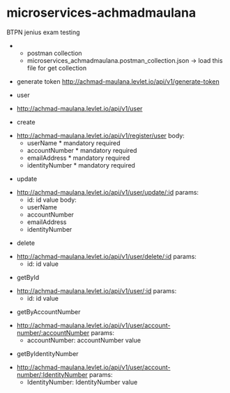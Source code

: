# microservices-achmadmaulana
BTPN jenius exam testing

  - * postman collection 
    - microservices_achmadmaulana.postman_collection.json -> load this file for get collection

  - generate token
    http://achmad-maulana.levlet.io/api/v1/generate-token

  - user
  * http://achmad-maulana.levlet.io/api/v1/user

  - create 
  * http://achmad-maulana.levlet.io/api/v1/register/user
    body: 
      - userName * mandatory required
      - accountNumber * mandatory required
      - emailAddress * mandatory required
      - identityNumber * mandatory required

  - update 
  * http://achmad-maulana.levlet.io/api/v1/user/update/:id
    params: 
      - id: id value
    body: 
      - userName 
      - accountNumber 
      - emailAddress 
      - identityNumber 

  - delete 
  * http://achmad-maulana.levlet.io/api/v1/user/delete/:id
    params: 
      - id: id value

  - getById 
  * http://achmad-maulana.levlet.io/api/v1/user/:id
    params: 
      - id: id value

  - getByAccountNumber
  * http://achmad-maulana.levlet.io/api/v1/user/account-number/:accountNumber
    params: 
      - accountNumber: accountNumber value

  - getByIdentityNumber
  * http://achmad-maulana.levlet.io/api/v1/user/account-number/:IdentityNumber
    params: 
      - IdentityNumber: IdentityNumber value
